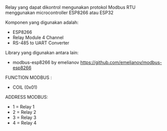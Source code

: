 Relay yang dapat dikontrol mengunakan protokol Modbus RTU menggunakan microcontroller ESP8266 atau ESP32

Komponen yang digunakan adalah:
 * ESP8266
 * Relay Module 4 Channel
 * RS-485 to UART Converter 

Library yang digunakan antara lain:
 * modbus-esp8266 by emelianov https://github.com/emelianov/modbus-esp8266

FUNCTION MODBUS :
 * COIL (0x01)

ADDRESS MODBUS: 
* 1 = Relay 1
* 2 = Relay 2
* 3 = Relay 3
* 4 = Relay 4
